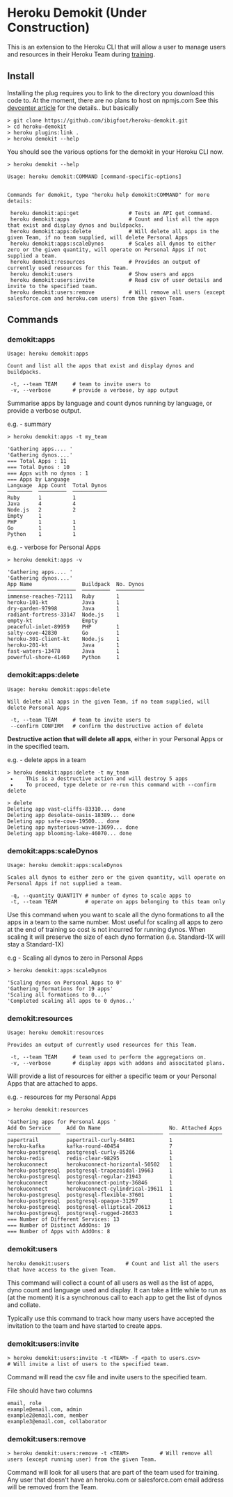 # Heroku Demokit (Under Construction)

This is an extension to the Heroku CLI that will allow a user to manage users and resources in their Heroku Team during [training](https://github.com/ibigfoot/heroku-101).

## Install
Installing the plug requires you to link to the directory you download this code to. At the moment, there are no plans to host on npmjs.com
See this [devcenter article](https://devcenter.heroku.com/articles/developing-cli-plugins#installing-the-plugin) for the details.. but basically

```
> git clone https://github.com/ibigfoot/heroku-demokit.git
> cd heroku-demokit
> heroku plugins:link .
> heroku demokit --help
```
You should see the various options for the demokit in your Heroku CLI now. 

```
> heroku demokit --help

Usage: heroku demokit:COMMAND [command-specific-options]


Commands for demokit, type "heroku help demokit:COMMAND" for more details:

 heroku demokit:api:get                # Tests an API get command.
 heroku demokit:apps                   # Count and list all the apps that exist and display dynos and buildpacks.
 heroku demokit:apps:delete            # Will delete all apps in the given Team, if no team supplied, will delete Personal Apps
 heroku demokit:apps:scaleDynos        # Scales all dynos to either zero or the given quantity, will operate on Personal Apps if not supplied a team.
 heroku demokit:resources              # Provides an output of currently used resources for this Team.
 heroku demokit:users                  # Show users and apps
 heroku demokit:users:invite           # Read csv of user details and invite to the specified team.
 heroku demokit:users:remove           # Will remove all users (except salesforce.com and heroku.com users) from the given Team.

```
## Commands

### demokit:apps 

```
Usage: heroku demokit:apps

Count and list all the apps that exist and display dynos and buildpacks.

 -t, --team TEAM     # team to invite users to
 -v, --verbose       # provide a verbose, by app output
```
Summarise apps by language and count dynos running by language, or provide a verbose output.

e.g. - summary 
```
> heroku demokit:apps -t my_team

'Gathering apps.... '
'Gathering dynos....'
=== Total Apps : 11
=== Total Dynos : 10
=== Apps with no dynos : 1
=== Apps by Language
Language  App Count  Total Dynos
────────  ─────────  ───────────
Ruby      1          1
Java      4          4
Node.js   2          2
Empty     1
PHP       1          1
Go        1          1
Python    1          1
```

e.g. - verbose for Personal Apps
```
> heroku demokit:apps -v 

'Gathering apps.... '
'Gathering dynos....'
App Name                Buildpack  No. Dynos
──────────────────────  ─────────  ─────────
immense-reaches-72111   Ruby       1
heroku-101-kt           Java       1
dry-garden-97998        Java       1
radiant-fortress-33147  Node.js    1
empty-kt                Empty
peaceful-inlet-89959    PHP        1
salty-cove-42830        Go         1
heroku-301-client-kt    Node.js    1
heroku-201-kt           Java       1
fast-waters-13478       Java       1
powerful-shore-41460    Python     1
```

### demokit:apps:delete

```
Usage: heroku demokit:apps:delete

Will delete all apps in the given Team, if no team supplied, will delete Personal Apps

 -t, --team TEAM     # team to invite users to
 --confirm CONFIRM   # confirm the destructive action of delete
```

**Destructive action that will delete all apps**, either in your Personal Apps or in the specified team. 

e.g. - delete apps in a team 
```
> heroku demokit:apps:delete -t my_team
 ▸    This is a destructive action and will destroy 5 apps
 ▸    To proceed, type delete or re-run this command with --confirm delete

> delete
Deleting app vast-cliffs-83310... done
Deleting app desolate-oasis-18389... done
Deleting app safe-cove-19500... done
Deleting app mysterious-wave-13699... done
Deleting app blooming-lake-46070... done

```

### demokit:apps:scaleDynos

```
Usage: heroku demokit:apps:scaleDynos

Scales all dynos to either zero or the given quantity, will operate on Personal Apps if not supplied a team.

 -q, --quantity QUANTITY # number of dynos to scale apps to
 -t, --team TEAM         # operate on apps belonging to this team only
```

Use this command when you want to scale all the dyno formations to all the apps in a team to the same number. Most useful for scaling all apps to zero at the end of training so cost is not incurred for running dynos. 
When scaling it will preserve the size of each dyno formation (i.e. Standard-1X will stay a Standard-1X)

e.g - Scaling all dynos to zero in Personal Apps
```
> heroku demokit:apps:scaleDynos

'Scaling dynos on Personal Apps to 0'
'Gathering formations for 19 apps'
'Scaling all formations to 0...'
'Completed scaling all apps to 0 dynos..'
```

### demokit:resources

```
Usage: heroku demokit:resources

Provides an output of currently used resources for this Team.

 -t, --team TEAM     # team used to perform the aggregations on.
 -v, --verbose       # display apps with addons and associtated plans.
```
Will provide a list of resources for either a specific team or your Personal Apps that are attached to apps. 

e.g. - resources for my Personal Apps
```
> heroku demokit:resources 

'Gathering apps for Personal Apps '
Add On Service     Add On Name                      No. Attached Apps
─────────────────  ───────────────────────────────  ─────────────────
papertrail         papertrail-curly-64861           1
heroku-kafka       kafka-round-40454                7
heroku-postgresql  postgresql-curly-85266           1
heroku-redis       redis-clear-98295                1
herokuconnect      herokuconnect-horizontal-50502   1
heroku-postgresql  postgresql-trapezoidal-19663     1
heroku-postgresql  postgresql-regular-21943         1
herokuconnect      herokuconnect-pointy-36846       1
herokuconnect      herokuconnect-cylindrical-19611  1
heroku-postgresql  postgresql-flexible-37601        1
heroku-postgresql  postgresql-opaque-31297          1
heroku-postgresql  postgresql-elliptical-20613      1
heroku-postgresql  postgresql-rugged-26633          1
=== Number of Different Services: 13
=== Number of Distinct AddOns: 19
=== Number of Apps with AddOns: 8
```

### demokit:users

```
heroku demokit:users                  # Count and list all the users that have access to the given Team.
```

This command will collect a count of all users as well as the list of apps, dyno count and language used and display. It can take a little while to run as (at the moment) it is a synchronous call to each app to get the list of dynos and collate. 

Typically use this command to track how many users have accepted the invitation to the team and have started to create apps.

### demokit:users:invite

```
> heroku demokit:users:invite -t <TEAM> -f <path to users.csv>          # Will invite a list of users to the specified team.
```

Command will read the csv file and invite users to the specified team. 

File should have two columns
```
email, role
example@email.com, admin
example2@email.com, member
example3@email.com, collaborator
```


### demokit:users:remove

```
> heroku demokit:users:remove -t <TEAM>          # Will remove all users (except running user) from the given Team.
```

Command will look for all users that are part of the team used for training. Any user that doesn't have an heroku.com or salesforce.com email address will be removed from the Team. 
